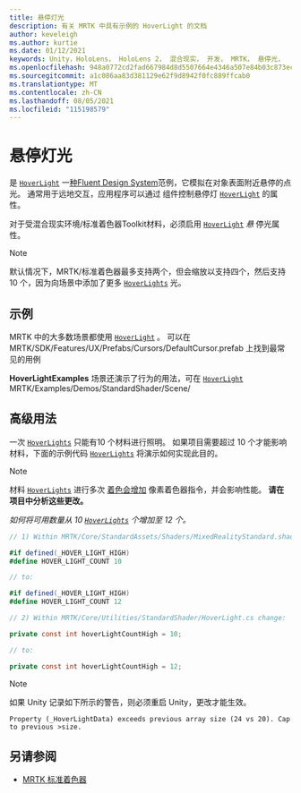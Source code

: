 ```yaml
---
title: 悬停灯光
description: 有关 MRTK 中具有示例的 HoverLight 的文档
author: keveleigh
ms.author: kurtie
ms.date: 01/12/2021
keywords: Unity，HoloLens， HoloLens 2， 混合现实， 开发， MRTK， 悬停光，
ms.openlocfilehash: 948a0772cd2fad667984d8d5507664e4346a507e84b03c873eccf8d3f1e66532
ms.sourcegitcommit: a1c086aa83d381129e62f9d8942f0fc889ffcab0
ms.translationtype: MT
ms.contentlocale: zh-CN
ms.lasthandoff: 08/05/2021
ms.locfileid: "115198579"
---
```

# <a name="hover-light"></a>悬停灯光

是 [`HoverLight`](xref:Microsoft.MixedReality.Toolkit.Utilities.HoverLight) 一[种Fluent Design System](https://www.microsoft.com/design/fluent/)范例，它模拟在对象表面附近[](https://docs.unity3d.com/Manual/Lighting.html)悬停的点光。 通常用于远地交互，应用程序可以通过 组件控制悬停灯 [`HoverLight`](xref:Microsoft.MixedReality.Toolkit.Utilities.HoverLight) 的属性。

对于受混合现实环境/标准着色器Toolkit材料，必须启用 [`HoverLight`](xref:Microsoft.MixedReality.Toolkit.Utilities.HoverLight) *悬* 停光属性。 

> [!Note]
> 默认情况下，MRTK/标准着色器最多支持两个，但会缩放以支持四个，然后支持 10 个，因为向场景中添加了更多 [`HoverLights`](xref:Microsoft.MixedReality.Toolkit.Utilities.HoverLight) 光。

## <a name="examples"></a>示例

MRTK 中的大多数场景都使用 [`HoverLight`](xref:Microsoft.MixedReality.Toolkit.Utilities.HoverLight) 。 可以在 MRTK/SDK/Features/UX/Prefabs/Cursors/DefaultCursor.prefab 上找到最常见的用例

**HoverLightExamples** 场景还演示了行为的用法，可在 [`HoverLight`](xref:Microsoft.MixedReality.Toolkit.Utilities.HoverLight) MRTK/Examples/Demos/StandardShader/Scene/

## <a name="advanced-usage"></a>高级用法

一次 [`HoverLights`](xref:Microsoft.MixedReality.Toolkit.Utilities.HoverLight) 只能有[](https://docs.unity3d.com/ScriptReference/Material.html)10 个材料进行照明。 如果项目需要超过 10 个才能影响材料，下面的示例代码 [`HoverLights`](xref:Microsoft.MixedReality.Toolkit.Utilities.HoverLight) 将演示如何实现此目的。 [](https://docs.unity3d.com/ScriptReference/Material.html)

> [!Note]
> 材料 [`HoverLights`](xref:Microsoft.MixedReality.Toolkit.Utilities.HoverLight) 进行多次 [着色会增加](https://docs.unity3d.com/ScriptReference/Material.html) 像素着色器指令，并会影响性能。 **请在项目中分析这些更改。**

*如何将可用数量从 10 [`HoverLights`](xref:Microsoft.MixedReality.Toolkit.Utilities.HoverLight) 个增加至 12 个。*

```C#
// 1) Within MRTK/Core/StandardAssets/Shaders/MixedRealityStandard.shader change:

#if defined(_HOVER_LIGHT_HIGH)
#define HOVER_LIGHT_COUNT 10

// to:

#if defined(_HOVER_LIGHT_HIGH)
#define HOVER_LIGHT_COUNT 12

// 2) Within MRTK/Core/Utilities/StandardShader/HoverLight.cs change:

private const int hoverLightCountHigh = 10;

// to:

private const int hoverLightCountHigh = 12;
```

> [!NOTE]
> 如果 Unity 记录如下所示的警告，则必须重启 Unity，更改才能生效。
>
> `Property (_HoverLightData) exceeds previous array size (24 vs 20). Cap to previous >size.`

## <a name="see-also"></a>另请参阅

* [MRTK 标准着色器](mrtk-standard-shader.md)
